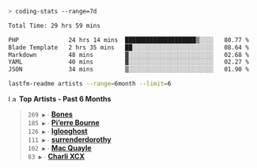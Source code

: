 ```zsh
> coding-stats --range=7d
```

<!--START_SECTION:waka-->

```txt
Total Time: 29 hrs 59 mins

PHP              24 hrs 14 mins  ████████████████████▒░░░░   80.77 %
Blade Template   2 hrs 35 mins   ██░░░░░░░░░░░░░░░░░░░░░░░   08.64 %
Markdown         48 mins         ▓░░░░░░░░░░░░░░░░░░░░░░░░   02.68 %
YAML             40 mins         ▓░░░░░░░░░░░░░░░░░░░░░░░░   02.27 %
JSON             34 mins         ▒░░░░░░░░░░░░░░░░░░░░░░░░   01.90 %
```

<!--END_SECTION:waka-->

```zsh
lastfm-readme artists --range=6month --limit=6
```

<!--START_LASTFM_ARTISTS:{"period": "6month", "rows": 6}-->
<a href="https://last.fm" target="_blank"><img src="https://user-images.githubusercontent.com/17434202/215290617-e793598d-d7c9-428f-9975-156db1ba89cc.svg" alt="Last.fm Logo" width="18" height="13"/></a> **Top Artists - Past 6 Months**

> `269 ▶️` ∙ **[Bones](https://www.last.fm/music/Bones)**<br/>
> `185 ▶️` ∙ **[Pi’erre Bourne](https://www.last.fm/music/Pi%E2%80%99erre+Bourne)**<br/>
> `126 ▶️` ∙ **[Iglooghost](https://www.last.fm/music/Iglooghost)**<br/>
> `111 ▶️` ∙ **[surrenderdorothy](https://www.last.fm/music/surrenderdorothy)**<br/>
> `102 ▶️` ∙ **[Mac Quayle](https://www.last.fm/music/Mac+Quayle)**<br/>
> `83 ▶️` ∙ **[Charli XCX](https://www.last.fm/music/Charli+XCX)**<br/>
<!--END_LASTFM_ARTISTS-->
